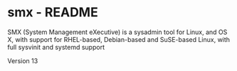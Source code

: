 # smx - README
SMX (System Management eXecutive) is a sysadmin tool for Linux, and OS X, with support for RHEL-based, Debian-based and
SuSE-based Linux, with full sysvinit and systemd support

Version 13
